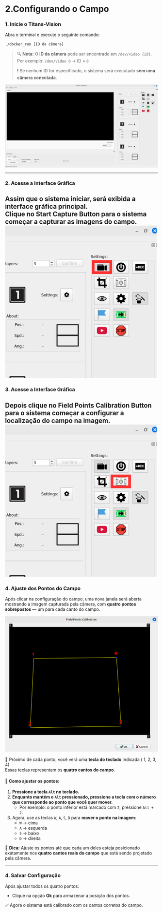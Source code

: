 # 2.Configurando o Campo


### 1. Inicie o Titans-Vision

Abra o terminal e execute o seguinte comando:

```bash
./docker_run [ID da câmera]
```

> 🔍 **Nota:** O **ID da câmera** pode ser encontrado em `/dev/video {id}`.  
> Por exemplo: `/dev/video 0` → ID = `0`  
>  
> ❗ Se nenhum ID for especificado, o sistema será executado **sem uma câmera conectada**.

![Tela inicial](assets/img/TelaTitansVision.png)

---

### 2. Acesse a Interface Gráfica

Assim que o sistema iniciar, será exibida a interface gráfica principal.  
Clique no  **Start Capture Button** para o sistema começar a capturar as imagens do campo.
![Botão de Captura](assets/img/parte1.png)
---

### 3. Acesse a Interface Gráfica

Depois clique no  **Field Points Calibration Button** para o sistema começar a configurar a localização do campo na imagem.
![Botão de Captura](assets/img/parte2.png)
---

### 4. Ajuste dos Pontos do Campo

Após clicar na configuração do campo, uma nova janela será aberta mostrando a imagem capturada pela câmera, com **quatro pontos sobrepostos** — um para cada canto do campo.

![Interface de Configuração do Campo](assets/img/CapturaCampo.png)

🔹 Próximo de cada ponto, você verá uma **tecla do teclado** indicada ( 1, 2, 3, 4).  
Essas teclas representam os **quatro cantos do campo**.

#### 📍 Como ajustar os pontos:

1. **Pressione a tecla `Alt` no teclado.**
2. **Enquanto mantém o `Alt` pressionado, pressione a tecla com o número que corresponde ao ponto que você quer mover.**
   - Por exemplo:  o ponto inferior está marcado com `2`, pressione `Alt + 2`.
3. Agora, use as teclas `W`, `A`, `S`, `D` para **mover o ponto na imagem**:
   - `W` → cima  
   - `A` → esquerda  
   - `S` → baixo  
   - `D` → direita

📝 **Dica:** Ajuste os pontos até que cada um deles esteja posicionado exatamente nos **quatro cantos reais do campo** que está sendo projetado pela câmera.

---

### 4. Salvar Configuração

Após ajustar todos os quatro pontos:

- Clique na opção **Ok** para armazenar a posição dos pontos.

✅ Agora o sistema está calibrado com os cantos corretos do campo.

